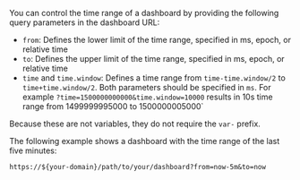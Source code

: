 You can control the time range of a dashboard by providing the following query parameters in the dashboard URL:

- `from`: Defines the lower limit of the time range, specified in ms, epoch, or relative time
- `to`: Defines the upper limit of the time range, specified in ms, epoch, or relative time
- `time` and `time.window`: Defines a time range from `time-time.window/2` to `time+time.window/2`. Both parameters should be specified in `ms`. For example `?time=1500000000000&time.window=10000` results in 10s time range from 1499999995000 to 1500000005000`

Because these are not variables, they do not require the `var-` prefix.

The following example shows a dashboard with the time range of the last five minutes:

```
https://${your-domain}/path/to/your/dashboard?from=now-5m&to=now
```
